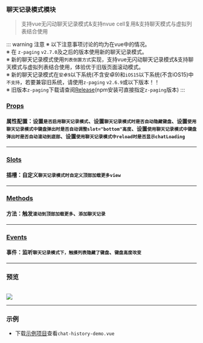 ### 聊天记录模式模块
> 支持vue无闪动聊天记录模式&支持nvue cell复用&支持聊天模式与虚拟列表结合使用

::: warning 注意
※ 以下注意事项讨论的均为在vue中的情况。  
※ 在 `z-paging` `v2.7.0`及之后的版本使用新的聊天记录模式。  
※ 新的聊天记录模式使用`列表倒置方式`实现，支持vue无闪动聊天记录模式&支持聊天模式与虚拟列表结合使用，体验优于旧版页面滚动模式。  
※ 新的聊天记录模式在`安卓9`以下系统(不含安卓9)和`iOS15`以下系统(不含iOS15)中`不支持`，若要兼容旧系统，请使用`z-paging` `v2.6.9`或以下版本！！  
※ 旧版本`z-paging`下载请查阅[Release](https://github.com/SmileZXLee/uni-z-paging/releases)(npm安装可直接指定`z-paging`版本)
:::

### [Props](/api/props/chat-record-mode.html)
#### 属性配置：设置`是否启用聊天记录模式`、设置`聊天记录模式时是否自动隐藏键盘`、设置`使用聊天记录模式中键盘弹出时是否自动调整slot="bottom"高度`、设置`使用聊天记录模式中键盘弹出时是否自动滚动到底部`、设置`使用聊天记录模式中reload时是否显示chatLoading`
***
### [Slots](/api/slot/main.html#聊天记录模式slot)
#### 插槽：自定义`聊天记录模式时自定义顶部加载更多view`
***
### [Methods](/api/methods/main.html#聊天记录模式相关方法)
#### 方法：触发`滚动到顶部加载更多`、`添加聊天记录`
***
### [Events](/api/events/main.html#下拉刷新相关事件)
#### 事件：监听`聊天记录模式下，触摸列表隐藏了键盘`、`键盘高度改变`
***

### 预览
<br />
<img src="https://z-paging.zxlee.cn/public/img/z-paging-demo7.gif" />

***

### 示例
* 下载[示例项目](/start/example-download.html)查看`chat-history-demo.vue`